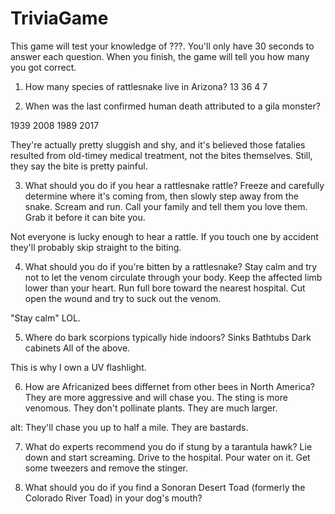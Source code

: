 # TriviaGame
This game will test your knowledge of ???. You'll only have 30 seconds to answer each question. When you finish, the game will tell you how many you got correct.

1. How many species of rattlesnake live in Arizona?
13
36
4
7

2. When was the last confirmed human death attributed to a gila monster?

1939
2008
1989
2017

They're actually pretty sluggish and shy, and it's believed those fatalies resulted from old-timey medical treatment, not the bites themselves. Still, they say the bite is pretty painful.

3. What should you do if you hear a rattlesnake rattle?
Freeze and carefully determine where it's coming from, then slowly step away from the snake.
Scream and run.
Call your family and tell them you love them.
Grab it before it can bite you.

Not everyone is lucky enough to hear a rattle. If you touch one by accident they'll probably skip straight to the biting.

4. What should you do if you're bitten by a rattlesnake?
Stay calm and try not to let the venom circulate through your body. Keep the affected limb lower than your heart.
Run full bore toward the nearest hospital.
Cut open the wound and try to suck out the venom.

"Stay calm" LOL.

5. Where do bark scorpions typically hide indoors?
Sinks
Bathtubs
Dark cabinets
All of the above.

This is why I own a UV flashlight.

6. How are Africanized bees differnet from other bees in North America?
They are more aggressive and will chase you.
The sting is more venomous.
They don't pollinate plants.
They are much larger.

alt: They'll chase you up to half a mile. They are bastards.

7. What do experts recommend you do if stung by a tarantula hawk?
Lie down and start screaming.
Drive to the hospital.
Pour water on it.
Get some tweezers and remove the stinger.

8. What should you do if you find a Sonoran Desert Toad (formerly the Colorado River Toad) in your dog's mouth?